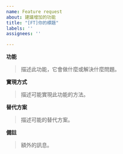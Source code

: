 ```yaml
---
name: Feature request
about: 建議增加的功能
title: "[FT]你的標題"
labels: ''
assignees: ''

---
```


**功能**
> 描述此功能，它會做什麼或解決什麼問題。

**實現方式**
> 描述可能實現此功能的方法。

**替代方案**
> 描述可能的替代方案。

**備註**
> 額外的訊息。

